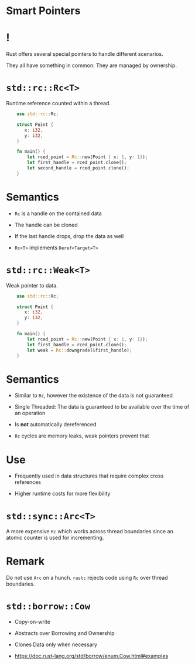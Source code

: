 # Smart Pointers

!
=

Rust offers several special pointers to handle different scenarios.

They all have something in common: They are managed by ownership.

`std::rc::Rc<T>`
================

Runtime reference counted within a thread.
```rust
    use std::rc::Rc;

    struct Point {
       x: i32,
       y: i32,
    }

    fn main() {
        let rced_point = Rc::new(Point { x: 1, y: 1});
        let first_handle = rced_point.clone();
        let second_handle = rced_point.clone();
    }
```
Semantics
=========

-   `Rc` is a handle on the contained data

-   The handle can be cloned

-   If the last handle drops, drop the data as well

-   `Rc<T>` implements `Deref<Target=T>`

`std::rc::Weak<T>`
==================

Weak pointer to data.
```rust
    use std::rc::Rc;

    struct Point {
       x: i32,
       y: i32,
    }

    fn main() {
        let rced_point = Rc::new(Point { x: 1, y: 1});
        let first_handle = rced_point.clone();
        let weak = Rc::downgrade(&first_handle);
    }
```
Semantics
=========

-   Similar to `Rc`, however the existence of the data is not guaranteed

-   Single Threaded: The data is guaranteed to be available over the
    time of an operation

-   Is **not** automatically dereferenced

-   `Rc` cycles are memory leaks, weak pointers prevent that

Use
===

-   Frequently used in data structures that require complex cross
    references

-   Higher runtime costs for more flexibility

`std::sync::Arc<T>`
===================

A more expensive `Rc` which works across thread boundaries since an
atomic counter is used for incrementing.

Remark
======

Do not use `Arc` on a hunch. `rustc` rejects code using `Rc` over thread
boundaries.

`std::borrow::Cow`
==================

-   Copy-on-write

-   Abstracts over Borrowing and Ownership

-   Clones Data only when necessary

-   <https://doc.rust-lang.org/std/borrow/enum.Cow.html#examples>
